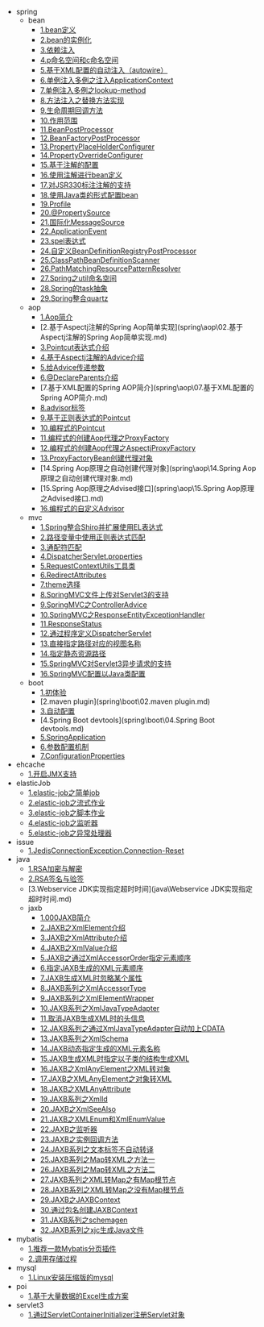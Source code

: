 * spring
  * bean
    * [1.bean定义](spring\bean\01.bean定义.md)
    * [2.bean的实例化](spring\bean\02.bean的实例化.md)
    * [3.依赖注入](spring\bean\03.依赖注入.md)
    * [4.p命名空间和c命名空间](spring\bean\04.p命名空间和c命名空间.md)
    * [5.基于XML配置的自动注入（autowire）](spring\bean\05.基于XML配置的自动注入（autowire）.md)
    * [6.单例注入多例之注入ApplicationContext](spring\bean\06.单例注入多例之注入ApplicationContext.md)
    * [7.单例注入多例之lookup-method](spring\bean\07.单例注入多例之lookup-method.md)
    * [8.方法注入之替换方法实现](spring\bean\08.方法注入之替换方法实现.md)
    * [9.生命周期回调方法](spring\bean\09.生命周期回调方法.md)
    * [10.作用范围](spring\bean\10.作用范围.md)
    * [11.BeanPostProcessor](spring\bean\11.BeanPostProcessor.md)
    * [12.BeanFactoryPostProcessor](spring\bean\12.BeanFactoryPostProcessor.md)
    * [13.PropertyPlaceHolderConfigurer](spring\bean\13.PropertyPlaceHolderConfigurer.md)
    * [14.PropertyOverrideConfigurer](spring\bean\14.PropertyOverrideConfigurer.md)
    * [15.基于注解的配置](spring\bean\15.基于注解的配置.md)
    * [16.使用注解进行bean定义](spring\bean\16.使用注解进行bean定义.md)
    * [17.对JSR330标注注解的支持](spring\bean\17.对JSR330标注注解的支持.md)
    * [18.使用Java类的形式配置bean](spring\bean\18.使用Java类的形式配置bean.md)
    * [19.Profile](spring\bean\19.Profile.md)
    * [20.@PropertySource](spring\bean\20.@PropertySource.md)
    * [21.国际化MessageSource](spring\bean\21.国际化MessageSource.md)
    * [22.ApplicationEvent](spring\bean\22.ApplicationEvent.md)
    * [23.spel表达式](spring\bean\23.spel表达式.md)
    * [24.自定义BeanDefinitionRegistryPostProcessor](spring\bean\24.自定义BeanDefinitionRegistryPostProcessor.md)
    * [25.ClassPathBeanDefinitionScanner](spring\bean\25.ClassPathBeanDefinitionScanner.md)
    * [26.PathMatchingResourcePatternResolver](spring\bean\26.PathMatchingResourcePatternResolver.md)
    * [27.Spring之util命名空间](spring\bean\27.Spring之util命名空间.md)
    * [28.Spring的task抽象](spring\bean\28.Spring的task抽象.md)
    * [29.Spring整合quartz](spring\bean\29.Spring整合quartz.md)
  * aop
    * [1.Aop简介](spring\aop\01.Aop简介.md)
    * [2.基于Aspectj注解的Spring Aop简单实现](spring\aop\02.基于Aspectj注解的Spring Aop简单实现.md)
    * [3.Pointcut表达式介绍](spring\aop\03.Pointcut表达式介绍.md)
    * [4.基于Aspectj注解的Advice介绍](spring\aop\04.基于Aspectj注解的Advice介绍.md)
    * [5.给Advice传递参数](spring\aop\05.给Advice传递参数.md)
    * [6.@DeclareParents介绍](spring\aop\06.@DeclareParents介绍.md)
    * [7.基于XML配置的Spring AOP简介](spring\aop\07.基于XML配置的Spring AOP简介.md)
    * [8.advisor标签](spring\aop\08.advisor标签.md)
    * [9.基于正则表达式的Pointcut](spring\aop\09.基于正则表达式的Pointcut.md)
    * [10.编程式的Pointcut](spring\aop\10.编程式的Pointcut.md)
    * [11.编程式的创建Aop代理之ProxyFactory](spring\aop\11.编程式的创建Aop代理之ProxyFactory.md)
    * [12.编程式的创建Aop代理之AspectjProxyFactory](spring\aop\12.编程式的创建Aop代理之AspectjProxyFactory.md)
    * [13.ProxyFactoryBean创建代理对象](spring\aop\13.ProxyFactoryBean创建代理对象.md)
    * [14.Spring Aop原理之自动创建代理对象](spring\aop\14.Spring Aop原理之自动创建代理对象.md)
    * [15.Spring Aop原理之Advised接口](spring\aop\15.Spring Aop原理之Advised接口.md)
    * [16.编程式的自定义Advisor](spring\aop\16.编程式的自定义Advisor.md)
  * mvc
    * [1.Spring整合Shiro并扩展使用EL表达式](spring\mvc\01.Spring整合Shiro并扩展使用EL表达式.md)
    * [2.路径变量中使用正则表达式匹配](spring\mvc\01.路径变量中使用正则表达式匹配.md)
    * [3.通配符匹配](spring\mvc\02.通配符匹配.md)
    * [4.DispatcherServlet.properties](spring\mvc\03.DispatcherServlet.properties.md)
    * [5.RequestContextUtils工具类](spring\mvc\04.RequestContextUtils工具类.md)
    * [6.RedirectAttributes](spring\mvc\05.RedirectAttributes.md)
    * [7.theme选择](spring\mvc\06.theme选择.md)
    * [8.SpringMVC文件上传对Servlet3的支持](spring\mvc\07.SpringMVC文件上传对Servlet3的支持.md)
    * [9.SpringMVC之ControllerAdvice](spring\mvc\08.SpringMVC之ControllerAdvice.md)
    * [10.SpringMVC之ResponseEntityExceptionHandler](spring\mvc\09.SpringMVC之ResponseEntityExceptionHandler.md)
    * [11.ResponseStatus](spring\mvc\10.ResponseStatus.md)
    * [12.通过程序定义DispatcherServlet](spring\mvc\11.通过程序定义DispatcherServlet.md)
    * [13.直接指定路径对应的视图名称](spring\mvc\12.直接指定路径对应的视图名称.md)
    * [14.指定静态资源路径](spring\mvc\13.指定静态资源路径.md)
    * [15.SpringMVC对Servlet3异步请求的支持](spring\mvc\14.SpringMVC对Servlet3异步请求的支持.md)
    * [16.SpringMVC配置以Java类配置](spring\mvc\15.SpringMVC配置以Java类配置.md)
  * boot
    * [1.初体验](spring\boot\01.初体验.md)
    * [2.maven plugin](spring\boot\02.maven plugin.md)
    * [3.自动配置](spring\boot\03.自动配置.md)
    * [4.Spring Boot devtools](spring\boot\04.Spring Boot devtools.md)
    * [5.SpringApplication](spring\boot\05.SpringApplication.md)
    * [6.参数配置机制](spring\boot\06.参数配置机制.md)
    * [7.ConfigurationProperties](spring\boot\07.ConfigurationProperties.md)
* ehcache
  * [1.开启JMX支持](ehcache\01.开启JMX支持.md)
* elasticJob
  * [1.elastic-job之简单job](elasticJob\01.elastic-job之简单job.md)
  * [2.elastic-job之流式作业](elasticJob\02.elastic-job之流式作业.md)
  * [3.elastic-job之脚本作业](elasticJob\03.elastic-job之脚本作业.md)
  * [4.elastic-job之监听器](elasticJob\04.elastic-job之监听器.md)
  * [5.elastic-job之异常处理器](elasticJob\05.elastic-job之异常处理器.md)
* issue
  * [1.JedisConnectionException.Connection-Reset](issue\01.JedisConnectionException.Connection-Reset.md)
* java
  * [1.RSA加密与解密](java\01.RSA加密与解密.md)
  * [2.RSA签名与验签](java\02.RSA签名与验签.md)
  * [3.Webservice JDK实现指定超时时间](java\Webservice JDK实现指定超时时间.md)
  * jaxb
    * [1.000JAXB简介](java\jaxb\000JAXB简介.md)
    * [2.JAXB之XmlElement介绍](java\jaxb\001.JAXB之XmlElement介绍.md)
    * [3.JAXB之XmlAttribute介绍](java\jaxb\002.JAXB之XmlAttribute介绍.md)
    * [4.JAXB之XmlValue介绍](java\jaxb\003.JAXB之XmlValue介绍.md)
    * [5.JAXB之通过XmlAccessorOrder指定元素顺序](java\jaxb\04.01.JAXB之通过XmlAccessorOrder指定元素顺序.md)
    * [6.指定JAXB生成的XML元素顺序](java\jaxb\04.02.指定JAXB生成的XML元素顺序.md)
    * [7.JAXB生成XML时忽略某个属性](java\jaxb\04.JAXB生成XML时忽略某个属性.md)
    * [8.JAXB系列之XmlAccessorType](java\jaxb\05.JAXB系列之XmlAccessorType.md)
    * [9.JAXB系列之XmlElementWrapper](java\jaxb\06.JAXB系列之XmlElementWrapper.md)
    * [10.JAXB系列之XmlJavaTypeAdapter](java\jaxb\07.JAXB系列之XmlJavaTypeAdapter.md)
    * [11.取消JAXB生成XML时的头信息](java\jaxb\08.取消JAXB生成XML时的头信息.md)
    * [12.JAXB系列之通过XmlJavaTypeAdapter自动加上CDATA](java\jaxb\09.JAXB系列之通过XmlJavaTypeAdapter自动加上CDATA.md)
    * [13.JAXB系列之XmlSchema](java\jaxb\10.00.JAXB系列之XmlSchema.md)
    * [14.JAXB动态指定生成的XML元素名称](java\jaxb\10.01.JAXB动态指定生成的XML元素名称.md)
    * [15.JAXB生成XML时指定以子类的结构生成XML](java\jaxb\10.01.JAXB生成XML时指定以子类的结构生成XML.md)
    * [16.JAXB之XmlAnyElement之XML转对象](java\jaxb\10.02.JAXB之XmlAnyElement之XML转对象.md)
    * [17.JAXB之XMLAnyElement之对象转XML](java\jaxb\10.03.JAXB之XMLAnyElement之对象转XML.md)
    * [18.JAXB之XMLAnyAttribute](java\jaxb\10.04.JAXB之XMLAnyAttribute.md)
    * [19.JAXB系列之XmlId](java\jaxb\10.05.JAXB系列之XmlId.md)
    * [20.JAXB之XmlSeeAlso](java\jaxb\10.06.JAXB之XmlSeeAlso.md)
    * [21.JAXB之XMLEnum和XmlEnumValue](java\jaxb\10.07.JAXB之XMLEnum和XmlEnumValue.md)
    * [22.JAXB之监听器](java\jaxb\10.08.JAXB之监听器.md)
    * [23.JAXB之实例回调方法](java\jaxb\10.09.JAXB之实例回调方法.md)
    * [24.JAXB系列之文本标签不自动转译](java\jaxb\10.JAXB系列之文本标签不自动转译.md)
    * [25.JAXB系列之Map转XML之方法一](java\jaxb\11.JAXB系列之Map转XML之方法一.md)
    * [26.JAXB系列之Map转XML之方法二](java\jaxb\12.JAXB系列之Map转XML之方法二.md)
    * [27.JAXB系列之XML转Map之有Map根节点](java\jaxb\13.01.JAXB系列之XML转Map之有Map根节点.md)
    * [28.JAXB系列之XML转Map之没有Map根节点](java\jaxb\13.02.JAXB系列之XML转Map之没有Map根节点.md)
    * [29.JAXB之JAXBContext](java\jaxb\20.JAXB之JAXBContext.md)
    * [30.通过包名创建JAXBContext](java\jaxb\21.通过包名创建JAXBContext.md)
    * [31.JAXB系列之schemagen](java\jaxb\22.JAXB系列之schemagen.md)
    * [32.JAXB系列之xjc生成Java文件](java\jaxb\23.JAXB系列之xjc生成Java文件.md)
* mybatis
  * [1.推荐一款Mybatis分页插件](mybatis\推荐一款Mybatis分页插件.md)
  * [2.调用存储过程](mybatis\调用存储过程.md)
* mysql
  * [1.Linux安装压缩版的mysql](mysql\Linux安装压缩版的mysql.md)
* poi
  * [1.基于大量数据的Excel生成方案](poi\基于大量数据的Excel生成方案.md)
* servlet3
  * [1.通过ServletContainerInitializer注册Servlet对象](servlet3\01.通过ServletContainerInitializer注册Servlet对象.md)

